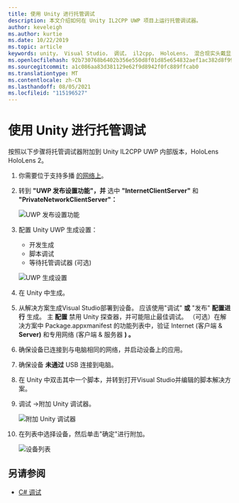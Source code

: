 ```yaml
---
title: 使用 Unity 进行托管调试
description: 本文介绍如何在 Unity IL2CPP UWP 项目上运行托管调试器。
author: keveleigh
ms.author: kurtie
ms.date: 10/22/2019
ms.topic: article
keywords: unity， Visual Studio， 调试， il2cpp， HoloLens， 混合现实头戴显示设备， Windows 混合现实头戴显示设备， 虚拟现实头戴显示设备， UWP
ms.openlocfilehash: 92b730768b6402b356e550d8f01d85e654832aef1ac382d8f992df615a9ce1b4
ms.sourcegitcommit: a1c086aa83d381129e62f9d8942f0fc889ffcab0
ms.translationtype: MT
ms.contentlocale: zh-CN
ms.lasthandoff: 08/05/2021
ms.locfileid: "115196527"
---
```

# <a name="managed-debugging-with-unity"></a>使用 Unity 进行托管调试

按照以下步骤将托管调试器附加到 Unity IL2CPP UWP 内部版本，HoloLens HoloLens 2。

1. 你需要位于支持多播 [的网络上](https://en.wikipedia.org/wiki/Multicast)。
2. 转到 **"UWP 发布设置功能"，并** 选中 **"InternetClientServer"** 和 **"PrivateNetworkClientServer"：**

    ![UWP 发布设置功能](images/il2cpp-debugging-capabilities.png)

3. 配置 Unity UWP 生成设置：
    - 开发生成
    - 脚本调试
    - 等待托管调试器 (可选) 

    ![UWP 生成设置](images/il2cpp-debugging-build.png)

4. 在 Unity 中生成。
5. 从解决方案生成Visual Studio部署到设备。 应该使用"调试" **或** "发布" **配置进行** 生成。 主 **配置** 禁用 Unity 探查器，并可能阻止最佳调试。 （可选）在解决方案中 Package.appxmanifest 的功能列表中，验证 Internet (客户端 & **Server)** 和专用网络 (客户端 & 服务器 **) 。**
6. 确保设备已连接到与电脑相同的网络，并启动设备上的应用。
7. 确保设备 **未通过** USB 连接到电脑。
8. 在 Unity 中双击其中一个脚本，并转到打开Visual Studio并编辑的脚本解决方案。
9. 调试 ->附加 Unity 调试器。

    ![附加 Unity 调试器](images/il2cpp-debugging-attach.png)

10. 在列表中选择设备，然后单击"确定"进行附加。

    ![设备列表](images/il2cpp-debugging-machines.png)

## <a name="see-also"></a>另请参阅 

* [C# 调试](/visualstudio/get-started/csharp/tutorial-debugger)
